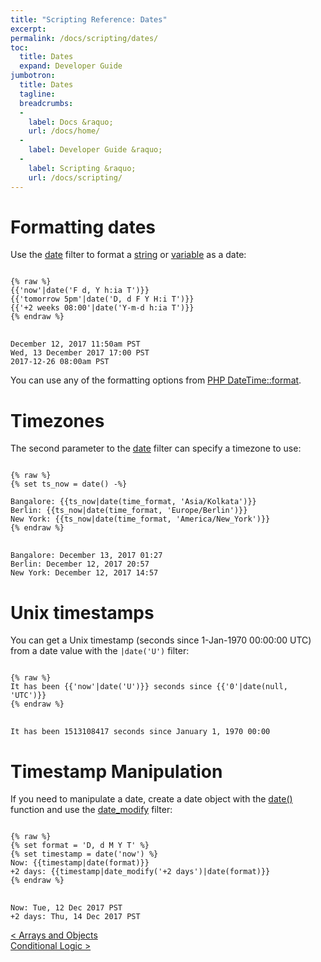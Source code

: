 ```yaml
---
title: "Scripting Reference: Dates"
excerpt: 
permalink: /docs/scripting/dates/
toc:
  title: Dates
  expand: Developer Guide
jumbotron:
  title: Dates
  tagline: 
  breadcrumbs:
  -
    label: Docs &raquo;
    url: /docs/home/
  -
    label: Developer Guide &raquo;
  -
    label: Scripting &raquo;
    url: /docs/scripting/
---
```


# Formatting dates

Use the [date](/docs/scripting/filters/#date) filter to format a [string](/docs/scripting/strings/) or [variable](/docs/scripting/variables/) as a date:

<pre>
<code class="language-twig">
{% raw %}
{{'now'|date('F d, Y h:ia T')}}
{{'tomorrow 5pm'|date('D, d F Y H:i T')}}
{{'+2 weeks 08:00'|date('Y-m-d h:ia T')}}
{% endraw %}
</code>
</pre>

```
December 12, 2017 11:50am PST
Wed, 13 December 2017 17:00 PST
2017-12-26 08:00am PST
```

You can use any of the formatting options from [PHP DateTime::format](https://www.php.net/manual/en/datetime.format.php).

# Timezones

The second parameter to the [date](/docs/scripting/filters/#date) filter can specify a timezone to use:

<pre>
<code class="language-twig">
{% raw %}
{% set ts_now = date() -%}

Bangalore: {{ts_now|date(time_format, 'Asia/Kolkata')}}
Berlin: {{ts_now|date(time_format, 'Europe/Berlin')}}
New York: {{ts_now|date(time_format, 'America/New_York')}}
{% endraw %}
</code>
</pre>

```
Bangalore: December 13, 2017 01:27
Berlin: December 12, 2017 20:57
New York: December 12, 2017 14:57
```

# Unix timestamps

You can get a Unix timestamp (seconds since 1-Jan-1970 00:00:00 UTC) from a date value with the `|date('U')` filter:

<pre>
<code class="language-twig">
{% raw %}
It has been {{'now'|date('U')}} seconds since {{'0'|date(null, 'UTC')}}
{% endraw %}
</code>
</pre>

```
It has been 1513108417 seconds since January 1, 1970 00:00
```

# Timestamp Manipulation

If you need to manipulate a date, create a date object with the [date()](/docs/scripting/functions/#date) function and use the [date_modify](/docs/scripting/filters/#date_modify) filter:

<pre>
<code class="language-twig">
{% raw %}
{% set format = 'D, d M Y T' %}
{% set timestamp = date('now') %}
Now: {{timestamp|date(format)}}
+2 days: {{timestamp|date_modify('+2 days')|date(format)}}
{% endraw %}
</code>
</pre>

```
Now: Tue, 12 Dec 2017 PST
+2 days: Thu, 14 Dec 2017 PST
```

<div class="section-nav">
	<div class="left">
		<a href="/docs/scripting/arrays-objects/" class="prev">&lt; Arrays and Objects</a>
	</div>
	<div class="right align-right">
		<a href="/docs/scripting/conditional-logic/" class="prev">Conditional Logic &gt;</a>
	</div>
</div>
<div class="clear"></div>